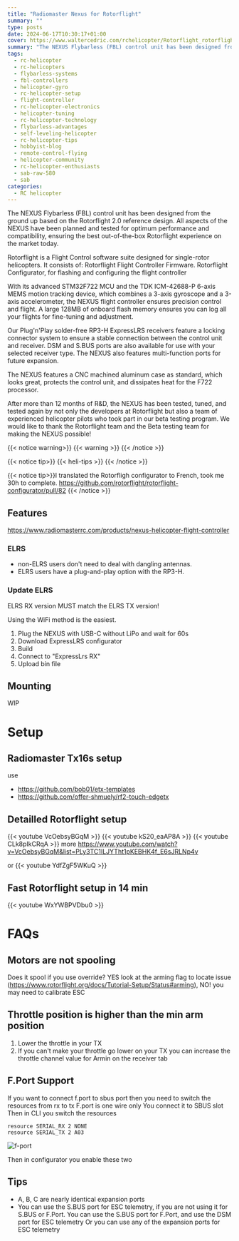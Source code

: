 ```yaml
---
title: "Radiomaster Nexus for Rotorflight"
summary: ""
type: posts
date: 2024-06-17T10:30:17+01:00
cover: https://www.waltercedric.com/rchelicopter/Rotorflight_rotorflight.webp
summary: "The NEXUS Flybarless (FBL) control unit has been designed from the ground up based on the Rotorflight 2.0 reference design. All aspects of the NEXUS have been planned and tested for optimum performance and compatibility, ensuring the best out-of-the-box Rotorflight experience on the market today."
tags:
  - rc-helicopter
  - rc-helicopters
  - flybarless-systems
  - fbl-controllers
  - helicopter-gyro
  - rc-helicopter-setup
  - flight-controller
  - rc-helicopter-electronics
  - helicopter-tuning
  - rc-helicopter-technology
  - flybarless-advantages
  - self-leveling-helicopter
  - rc-helicopter-tips
  - hobbyist-blog
  - remote-control-flying
  - helicopter-community
  - rc-helicopter-enthusiasts
  - sab-raw-580
  - sab
categories:
  - RC helicopter
---
```

The NEXUS Flybarless (FBL) control unit has been designed from the ground up based on the Rotorflight 2.0 reference design. All aspects of the NEXUS have been planned and tested for optimum performance and compatibility, ensuring the best out-of-the-box Rotorflight experience on the market today.

Rotorflight is a Flight Control software suite designed for single-rotor helicopters. It consists of: Rotorflight Flight Controller Firmware. Rotorflight Configurator, for flashing and configuring the flight controller

With its advanced STM32F722 MCU and the TDK ICM-42688-P 6-axis MEMS motion tracking device, which combines a 3-axis gyroscope and a 3-axis accelerometer, the NEXUS flight controller ensures precision control and flight. A large 128MB of onboard flash memory ensures you can log all your flights for fine-tuning and adjustment.

Our Plug'n'Play solder-free RP3-H ExpressLRS receivers feature a locking connector system to ensure a stable connection between the control unit and receiver. DSM and S.BUS ports are also available for use with your selected receiver type. The NEXUS also features multi-function ports for future expansion.

The NEXUS features a CNC machined aluminum case as standard, which looks great, protects the control unit, and dissipates heat for the F722 processor.

After more than 12 months of R&D, the NEXUS has been tested, tuned, and tested again by not only the developers at Rotorflight but also a team of experienced helicopter pilots who took part in our beta testing program. We would like to thank the Rotorflight team and the Beta testing team for making the NEXUS possible!

{{< notice warning>}}
{{< warning >}}
{{< /notice >}}

{{< notice tip>}}
{{< heli-tips >}}
{{< /notice >}}

{{< notice tip>}}I translated the Rotorfligh configurator to French, took me 30h to complete. https://github.com/rotorflight/rotorflight-configurator/pull/82
{{< /notice >}}

## Features
https://www.radiomasterrc.com/products/nexus-helicopter-flight-controller

### ELRS
* non-ELRS users don't need to deal with dangling antennas.
* ELRS users have a plug-and-play option with the RP3-H.

### Update ELRS
ELRS RX version MUST match the ELRS TX version!

Using the WiFi method is the easiest.
1. Plug the NEXUS with USB-C without LiPo and wait for 60s
3. Download ExpressLRS configurator
4. Build
5. Connect to "ExpressLrs RX"
6. Upload bin file

## Mounting

WIP

# Setup

## Radiomaster Tx16s setup
use
* https://github.com/bob01/etx-templates
* https://github.com/offer-shmuely/rf2-touch-edgetx

## Detailled Rotorflight setup
{{< youtube VcOebsyBGqM >}}
{{< youtube kS20_eaAP8A >}}
{{< youtube CLk8pIkCRqA >}}
more https://www.youtube.com/watch?v=VcOebsyBGqM&list=PLy3TC1ILJYTht1pKEBHK4f_E6sJRLNp4v

or
{{< youtube YdfZgF5WKuQ >}}

## Fast Rotorflight setup in 14 min
{{< youtube WxYWBPVDbu0 >}}

# FAQs

## Motors are not spooling
Does it spool if you use override? YES look at the arming flag to locate issue (https://www.rotorflight.org/docs/Tutorial-Setup/Status#arming), NO! you may need to calibrate ESC

## Throttle position is higher than the min arm position
1. Lower the throttle in your TX
2. If you can't make your throttle go lower on your TX you can increase the throttle channel value for Armin on the receiver tab

## F.Port Support
If you want to connect f.port to sbus port then you need to switch the resources from rx to tx
F.port is one wire only
You connect it to SBUS slot
Then in CLI you switch the resources

```
resource SERIAL_RX 2 NONE
resource SERIAL_TX 2 A03
```
![f-port](https://github.com/cedricwalter/Rotorflight-Docs/assets/763491/ce4b6dc5-9908-4d38-a8de-bf97ef964bee)

Then in configurator you enable these two

## Tips
- A, B, C are nearly identical expansion ports
- You can use the S.BUS port for ESC telemetry, if you are not using it for S.BUS or F.Port. You can use the S.BUS port for F.Port, and use the DSM port for ESC telemetry Or you can use any of the expansion ports for ESC telemetry
